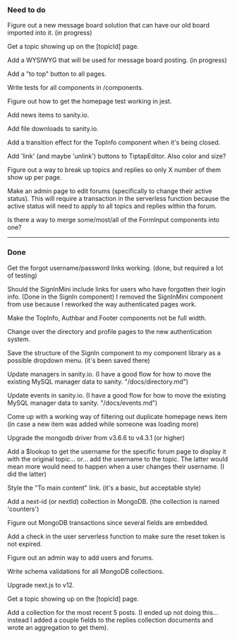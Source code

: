 ### Need to do

Figure out a new message board solution that can have our old board imported into it. (in progress)

Get a topic showing up on the [topicId] page.

Add a WYSIWYG that will be used for message board posting. (in progress)

Add a "to top" button to all pages.

Write tests for all components in /components.

Figure out how to get the homepage test working in jest.

Add news items to sanity.io.

Add file downloads to sanity.io.

Add a transition effect for the TopInfo component when it's being closed.

Add 'link' (and maybe 'unlink') buttons to TiptapEditor. Also color and size?

Figure out a way to break up topics and replies so only X number of them show up per page.

Make an admin page to edit forums (specifically to change their active status). This will require a transaction in the serverless function because the active status will need to apply to all topics and replies within tha forum.

Is there a way to merge some/most/all of the FormInput components into one?

---

### Done

Get the forgot username/password links working. (done, but required a lot of testing)

Should the SignInMini include links for users who have forgotten their login info. (Done in the SignIn component) I removed the SignInMini component from use because I reworked the way authenticated pages work.

Make the TopInfo, Authbar and Footer components not be full width.

Change over the directory and profile pages to the new authentication system.

Save the structure of the SignIn component to my component library as a possible dropdown menu. (it's been saved there)

Update managers in sanity.io. (I have a good flow for how to move the existing MySQL manager data to sanity. "/docs/directory.md")

Update events in sanity.io. (I have a good flow for how to move the existing MySQL manager data to sanity. "/docs/events.md")

Come up with a working way of filtering out duplicate homepage news item (in case a new item was added while someone was loading more)

Upgrade the mongodb driver from v3.6.6 to v4.3.1 (or higher)

Add a $lookup to get the username for the specific forum page to display it with the original topic... or... add the username to the topic. The latter would mean more would need to happen when a user changes their username. (I did the latter)

Style the "To main content" link. (it's a basic, but acceptable style)

Add a next-id (or nextId) collection in MongoDB. (the collection is named 'counters')

Figure out MongoDB transactions since several fields are embedded.

Add a check in the user serverless function to make sure the reset token is not expired.

Figure out an admin way to add users and forums.

Write schema validations for all MongoDB collections.

Upgrade next.js to v12.

Get a topic showing up on the [topicId] page.

Add a collection for the most recent 5 posts. (I ended up not doing this... instead I added a couple fields to the replies collection documents and wrote an aggregation to get them).